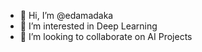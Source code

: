 - 👋 Hi, I’m @edamadaka
- 👀 I’m interested in Deep Learning
- 💞️ I’m looking to collaborate on AI Projects

<!---
edamadaka/edamadaka is a ✨ special ✨ repository because its `README.md` (this file) appears on your GitHub profile.
You can click the Preview link to take a look at your changes.
--->
